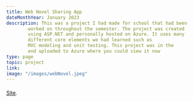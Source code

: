 ```yaml
---
title: Web Novel Sharing App
dateMonthYear: January 2023
description: This was a project I had made for school that had been 
        worked on throughout the semester. The project was created 
        using ASP.NET and personally hosted on Azure. It uses many 
        different core elements we had learned such as
        MVC modeling and unit testing. This project was in the 
        end uploaded to Azure where you could view it now 
type: page
topic: project
link: 
image: "/images/webNovel.jpeg"
---
```

####
[Site](https://novelwebapp.azurewebsites.net/Novels).
